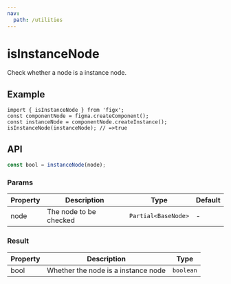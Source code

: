 ```yaml
---
nav:
  path: /utilities
---
```


# isInstanceNode

Check whether a node is a instance node.

## Example

```tsx
import { isInstanceNode } from 'figx';
const componentNode = figma.createComponent();
const instanceNode = componentNode.createInstance();
isInstanceNode(instanceNode); // =>true
```

## API

```ts
const bool = instanceNode(node);
```

### Params

| Property | Description            | Type                | Default |
| -------- | ---------------------- | ------------------- | ------- |
| node     | The node to be checked | `Partial<BaseNode>` | -       |

### Result

| Property | Description                         | Type      |
| -------- | ----------------------------------- | --------- |
| bool     | Whether the node is a instance node | `boolean` |
